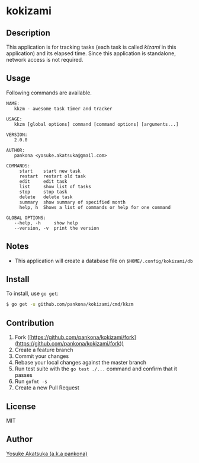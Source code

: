 # kokizami

## Description

This application is for tracking tasks (each task is called _kizami_ in this application) and its elapsed time.
Since this application is standalone, network access is not required.

## Usage

Following commands are available.

```
NAME:
   kkzm - awesome task timer and tracker

USAGE:
   kkzm [global options] command [command options] [arguments...]

VERSION:
   2.0.0

AUTHOR:
   pankona <yosuke.akatsuka@gmail.com>

COMMANDS:
     start    start new task
     restart  restart old task
     edit     edit task
     list     show list of tasks
     stop     stop task
     delete   delete task
     summary  show summary of specified month
     help, h  Shows a list of commands or help for one command

GLOBAL OPTIONS:
   --help, -h     show help
   --version, -v  print the version
```

## Notes

- This application will create a database file on `$HOME/.config/kokizami/db`

## Install

To install, use `go get`:

```bash
$ go get -u github.com/pankona/kokizami/cmd/kkzm
```

## Contribution

1. Fork ([https://github.com/pankona/kokizami/fork](https://github.com/pankona/kokizami/fork))
1. Create a feature branch
1. Commit your changes
1. Rebase your local changes against the master branch
1. Run test suite with the `go test ./...` command and confirm that it passes
1. Run `gofmt -s`
1. Create a new Pull Request

## License

MIT

## Author

[Yosuke Akatsuka (a.k.a pankona)](https://github.com/pankona)
